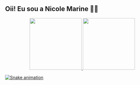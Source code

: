 ## Oii! Eu sou a Nicole Marine 🌵🍀

<div align="center">
  <a href="https://github.com/NiiMarine">
  <img height="170em" src="https://github-readme-stats.vercel.app/api?username=NiiMarine&show_icons=true&theme=highcontrast&include_all_commits=true&count_private=true"/>
  <img height="170em" src="https://github-readme-stats.vercel.app/api/top-langs/?username=NiiMArine&layout=compact&langs_count=7&theme=highcontrast"/>
</div>

   ![Snake animation](https://github.com/NiiMarine/NiiMarine/blob/output/github-contribution-grid-snake.svg)
